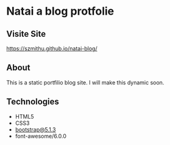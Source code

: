 # Natai a blog protfolie
## Visite Site
https://szmithu.github.io/natai-blog/

## About 
This is a static portfilio blog site.
I will make this dynamic soon.

## Technologies
* HTML5
* CSS3
* bootstrap@5.1.3
* font-awesome/6.0.0